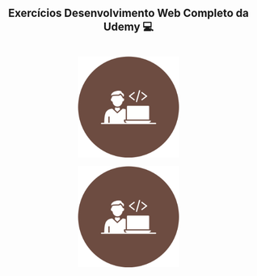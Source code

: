 ## <p align="center">Exercícios Desenvolvimento Web Completo da Udemy 💻 <p>

<div style="display: inline_block" align="center"><br>
  <img align="center" height="200" width="200" src="img/desenvolvedor-de-software.png">
</div>
<div style="display: inline_block" align="center"><br>
  <img align="center" height="200" width="200" src="img/desenvolvedor-de-software.png">
</div>
